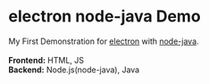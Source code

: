 # electron node-java Demo
My First Demonstration for [electron](https://github.com/electron/electron) with [node-java](https://github.com/joeferner/node-java).</br></br>
**Frontend:** HTML, JS</br>
**Backend:** Node.js(node-java), Java</br>

